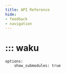 ```yaml
---
title: API Reference
hide:
- feedback
- navigation
---
```


# ::: waku
    options:
        show_submodules: true

